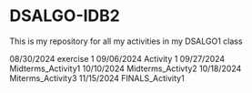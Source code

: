 # DSALGO-IDB2
This is my repository for all my activities in my DSALGO1 class

08/30/2024 exercise 1
09/06/2024 Activity 1
09/27/2024 Midterms_Activity1
10/10/2024 Midterms_Activty2
10/18/2024 Miterms_Activity3
11/15/2024 FINALS_Activity1
